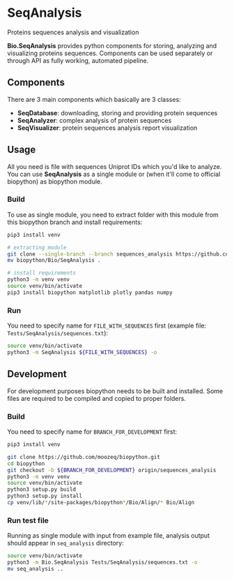 # SeqAnalysis

Proteins sequences analysis and visualization

**Bio.SeqAnalysis** provides python components for storing, analyzing and visualizing proteins sequences.
Components can be used separately or through API as fully working, automated pipeline.

## Components
There are 3 main components which basically are 3 classes:
- **SeqDatabase**: downloading, storing and providing protein sequences
- **SeqAnalyzer**: complex analysis of protein sequences
- **SeqVisualizer**: protein sequences analysis report visualization

## Usage

All you need is file with sequences Uniprot IDs which you'd like to analyze. You can use **SeqAnalysis** as a single
module or (when it'll come to official biopython) as biopython module.

### Build

To use as single module, you need to extract folder with this module from this biopython branch and install requirements:

```bash
pip3 install venv

# extracting module
git clone --single-branch --branch sequences_analysis https://github.com/moozeq/biopython.git
mv biopython/Bio/SeqAnalysis .

# install requirements
python3 -m venv venv
source venv/bin/activate
pip3 install biopython matplotlib plotly pandas numpy
```

### Run

You need to specify name for `FILE_WITH_SEQUENCES` first (example file: `Tests/SeqAnalysis/sequences.txt`):

```bash
source venv/bin/activate
python3 -m SeqAnalysis ${FILE_WITH_SEQUENCES} -o
```

## Development

For development purposes biopython needs to be built and installed. Some files are required to be compiled and copied to
proper folders.

### Build

You need to specify name for `BRANCH_FOR_DEVELOPMENT` first:

```bash
pip3 install venv

git clone https://github.com/moozeq/biopython.git
cd biopython
git checkout -b ${BRANCH_FOR_DEVELOPMENT} origin/sequences_analysis
python3 -m venv venv
source venv/bin/activate
python3 setup.py build
python3 setup.py install
cp venv/lib/*/site-packages/biopython*/Bio/Align/* Bio/Align
```

### Run test file

Running as single module with input from example file, analysis output should appear in `seq_analysis` directory:

```bash
source venv/bin/activate
python3 -m Bio.SeqAnalysis Tests/SeqAnalysis/sequences.txt -o
mv seq_analysis ..
```